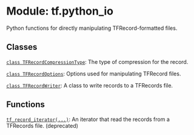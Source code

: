 <div itemscope itemtype="http://developers.google.com/ReferenceObject">
<meta itemprop="name" content="tf.python_io" />
<meta itemprop="path" content="Stable" />
</div>

# Module: tf.python_io

Python functions for directly manipulating TFRecord-formatted files.

<!-- Placeholder for "Used in" -->


## Classes

[`class TFRecordCompressionType`](../tf/io/TFRecordCompressionType.md): The type of compression for the record.

[`class TFRecordOptions`](../tf/io/TFRecordOptions.md): Options used for manipulating TFRecord files.

[`class TFRecordWriter`](../tf/io/TFRecordWriter.md): A class to write records to a TFRecords file.

## Functions

[`tf_record_iterator(...)`](../tf/io/tf_record_iterator.md): An iterator that read the records from a TFRecords file. (deprecated)


